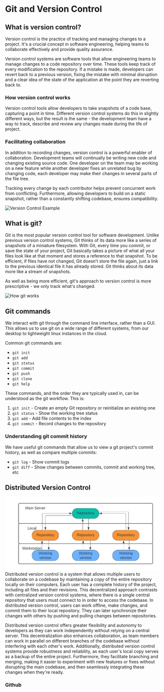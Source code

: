 # Git and Version Control
## What is version control?
Version control is the practice of tracking and managing changes to a project. It's a crucial concept in software 
engineering, helping teams to collaborate effectively and provide quality assurance.

Version control systems are software tools that allow engineering teams to manage changes to a code repository over 
time. These tools keep track of every modification to the repository. If a mistake is made, developers can revert back
to a previous version, fixing the mistake with minimal disruption and a clear idea of the state of the application at
the point they are reverting back to.

### How version control works
Version control tools allow developers to take snapshots of a code base, capturing a point in time. Different version 
control systems do this in slightly different ways, but the result is the same - the development team have a way to 
track, describe and review any changes made during the life of project.

### Facilitating collaboration
In addition to recording changes, version control is a powerful enabler of collaboration. Development teams will
continually be writing new code and changing existing source code. One developer on the team may be working on a new 
feature while another developer fixes an unrelated bug by changing code, each developer may make their changes in 
several parts of the file tree.

Tracking every change by each contributor helps prevent concurrent work from conflicting. Furthermore, allowing 
developers to build on a static snapshot, rather than a constantly shifting codebase, ensures compatibility.

![Version Control Example](https://content.cdntwrk.com/files/aHViPTg1NDMzJmNtZD1pdGVtZWRpdG9yaW1hZ2UmZmlsZW5hbWU9aXRlbWVkaXRvcmltYWdlXzYzOTkwY2I4OWU5YTUuanBnJnZlcnNpb249MDAwMCZzaWc9OWJjZTA5NDIxNzY4MWFhZjYyNmEwNWNhYmI1YTUzMWQ%253D)

## What is git?
Git is the most popular version control tool for software development. Unlike previous version control systems, Git 
thinks of its data more like a series of snapshots of a miniature filesystem. With Git, every time you commit, or save 
the state of your project, Git basically takes a picture of what all your files look like at that moment and stores a 
reference to that snapshot. To be efficient, if files have not changed, Git doesn’t store the file again, just a link 
to the previous identical file it has already stored. Git thinks about its data more like a stream of snapshots. 

As well as being more efficient, git's approach to version control is more prescriptive - we only track what's changed.

![How git works](https://git-scm.com/book/en/v2/images/snapshots.png)

## Git commands
We interact with git through the command line interface, rather than a GUI. This allows us to use git on a wide range 
of different systems, from our desktop to lightweight linux instances in the cloud.

Common git commands are:
- `git init`
- `git add`
- `git status`
- `git commit`
- `git push`
- `git clone`
- `git help`

These commands, and the order they are typically used in, can be understood as the git workflow. This is:
1) `git init` -  Create an empty Git repository or reinitialize an existing one
2) `git status` - Show the working tree status
3) `git add` - Add file contents to the index
4) `git commit` - Record changes to the repository

### Understanding git commit history
We have useful git commands that allow us to view a git project's commit history, as well as compare multiple commits:
- `git log` -  Show commit logs
- `git diff` - Show changes between commits, commit and working tree, etc

## Distributed Version Control
![Example of Distributed Version Control](distributed_version_control_diagram.jpeg)
Distributed version control is a system that allows multiple users to collaborate on a codebase by maintaining a copy of
the entire repository locally on their computers. Each user has a complete history of the project, including all files 
and their revisions. This decentralized approach contrasts with centralized version control systems, where there is a 
single central repository that users must connect to in order to access the codebase. In distributed version control, 
users can work offline, make changes, and commit them to their local repository. They can later synchronize their 
changes with others by pushing and pulling changes between repositories.

Distributed version control offers greater flexibility and autonomy to developers
as they can work independently without relying on a central server. This decentralization also enhances collaboration, 
as team members can work in parallel on different branches of the codebase without interfering with each other's work. 
Additionally, distributed version control systems provide robustness and reliability, as each user's local copy serves 
as a backup of the entire project. Furthermore, they facilitate branching and merging, making it easier to experiment 
with new features or fixes without disrupting the main codebase, and then seamlessly integrating these changes when 
they're ready.

### Github

